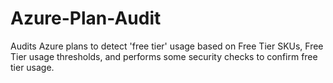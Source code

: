 # Azure-Plan-Audit
Audits Azure plans to detect 'free tier' usage based on Free Tier SKUs, Free Tier usage thresholds, and performs some security checks to confirm free tier usage.
